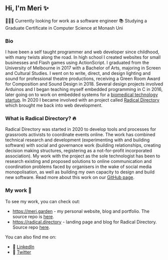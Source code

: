 ## Hi, I'm Meri ✨

🙋🏻‍♀️ Currently looking for work as a software engineer
📚 Studying a Graduate Certificate in Computer Science at Monash Uni

### Bio

I have been a self taught programmer and web developer since childhood, with many twists along the road. In high school I created websites for small businesses and Flash games using ActionScript. I graduated from the University of Melbourne in 2017 with a Bachelor of Arts, majoring in Screen and Cultural Studies. I went on to write, direct, and design lighting and sound for professional theatre productions, receiving a Green Room Award for Composition and Sound Design in 2018. Several design projects involved Arduinos and I began teaching myself embedded programming in C in 2016, later going on to work on embedded systems for a [biomedical technology startup](https://www.linkedin.com/company/antidote-biomedical/about/). In 2020 I became involved with an project called [Radical Directory](https://radical.directory) which brought me back into web development.

### What is Radical Directory? 🔥

Radical Directory was started in 2020 to develop tools and processes for grassroots activists to coordinate events online. The work has combined technical research and development (experimenting with and building software) with social and governance work (building relationships, creating decision making structures, registering as a not-for-profit incorporated association). My work with the project as the sole technologist has been to research existing and proposed solutions to online communication and coordination problems faced by organisers in the wake of social media monopolisation, as well as building my own capacity to design and build new software. Read more about this work on our [GitHub page](https://github.com/radicaldirectory).

### My work 🌸

To see my work, you can check out:
- https://meri.garden - my personal website, blog and portfolio. The source repo is [here](https://github.com/meri-leeworthy/meri.garden).
- https://radical.directory - landing page and blog for Radical Directory. Source repo [here](https://github.com/radicaldirectory/radical.directory). 

You can also find me on:
- 🏢 [LinkedIn](https://www.linkedin.com/in/meri-leeworthy-4a6b7a133/)
- 🦜 [Twitter](https://twitter.com/meri_leeworthy)
